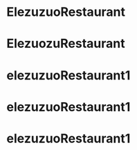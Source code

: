 # ElezuzuoRestaurant
# ElezuozuRestaurant
# elezuzuoRestaurant1
# elezuzuoRestaurant1
# elezuzuoRestaurant1
